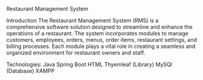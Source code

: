 Restaurant Management System

Introduction
The Restaurant Management System (RMS) is a comprehensive software solution designed to streamline and enhance the operations of a restaurant.
The system incorporates modules to manage customers, employees, orders, menus, order items, restaurant settings, and billing processes. 
Each module plays a vital role in creating a seamless and organized environment for restaurant owners and staff.

Technologies:
Java
Spring Boot
HTML
Thyemleaf (Library)
MySQl (Database)
XAMPP
